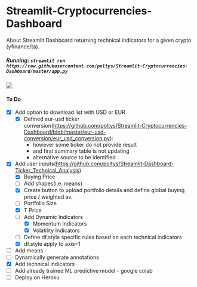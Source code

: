 # Streamlit-Cryptocurrencies-Dashboard
About Streamlit Dashboard returning technical indicators for a given crypto (yfinance/ta).

##### Running: `streamlit run https://raw.githubusercontent.com/poltys/Streamlit-Cryptocurrencies-Dashboard/master/app.py`
![](https://github.com/poltys/Streamlit-Cryptocurrencies-Dashboard/blob/master/extra/streamlit-crypto-2020-08-31-17-08-89.gif)

#### To Do
- [X] Add option to download list with USD or EUR
  - [X] Defined eur-usd ticker conversion(https://github.com/poltys/Streamlit-Cryptocurrencies-Dashboard/blob/master/eur-usd-conversion/eur_usd_conversion.py):
    - however some ticker do not provide result
    - and first summary table is not updating
    - alternative source to be identified
- [X] Add user inputs(https://github.com/poltys/Streamlit-Dashboard-Ticker_Technical_Analysis)
  - [X] Buying Price
  - [ ] Add shapes(i.e. means)
  - [X] Create button to upload portfolio details and define global buying price / weighted av.
  - [ ] Portfolio Size
  - [X] T Price
  - [ ] Add Dynamic Indicators
    - [X] Momentum Indicators
    - [X] Volatility Indicators
  - [ ] Define df.style specific rules based on each technical indicators
  - [X] df.style apply to axis=1
- [ ] Add means
- [ ] Dynamically generate annotations
- [X] Add technical indicators
- [ ] Add already trained ML predictive model - google colab
- [ ] Deploy on Heroku
